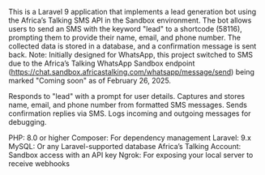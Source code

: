 <!-- Africa's Talking SMS Lead Generation Bot -->

This is a Laravel 9 application that implements a lead generation bot using the Africa’s Talking SMS API in the Sandbox environment. The bot allows users to send an SMS with the keyword "lead" to a shortcode (58116), prompting them to provide their name, email, and phone number. The collected data is stored in a database, and a confirmation message is sent back.
Note: Initially designed for WhatsApp, this project switched to SMS due to the Africa’s Talking WhatsApp Sandbox endpoint (https://chat.sandbox.africastalking.com/whatsapp/message/send) being marked "Coming soon" as of February 26, 2025.


<!-- Features -->

Responds to "lead" with a prompt for user details.
Captures and stores name, email, and phone number from formatted SMS messages.
Sends confirmation replies via SMS.
Logs incoming and outgoing messages for debugging.

<!-- Prerequisites -->

PHP: 8.0 or higher
Composer: For dependency management
Laravel: 9.x
MySQL: Or any Laravel-supported database
Africa’s Talking Account: Sandbox access with an API key
Ngrok: For exposing your local server to receive webhooks

